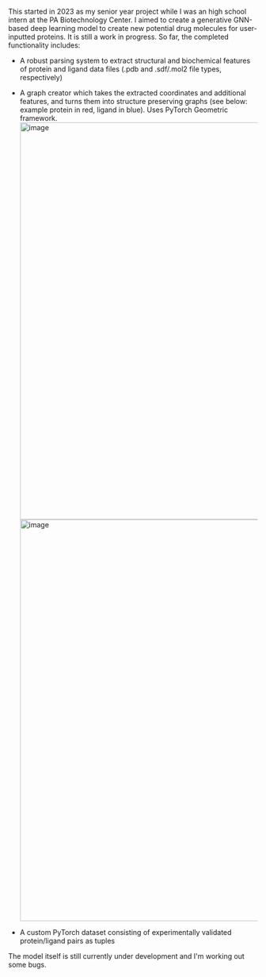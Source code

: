 This started in 2023 as my senior year project while I was an high school intern at the PA Biotechnology Center. I aimed to create a generative GNN-based deep learning model to create new potential drug molecules for user-inputted proteins. It is still a work in progress. So far, the completed functionality includes:
* A robust parsing system to extract structural and biochemical features of protein and ligand data files (.pdb and .sdf/.mol2 file types, respectively)
* A graph creator which takes the extracted coordinates and additional features, and turns them into structure preserving graphs (see below: example protein in red, ligand in blue). Uses PyTorch Geometric framework.
  <img width="1208" height="800" alt="image" src="https://github.com/user-attachments/assets/9b5319d4-7d54-4853-a971-21008a7aaa87" />
  <img width="1215" height="809" alt="image" src="https://github.com/user-attachments/assets/1067fd1e-83a4-406d-8756-2e756806385c" />


* A custom PyTorch dataset consisting of experimentally validated protein/ligand pairs as tuples

The model itself is still currently under development and I'm working out some bugs. 
